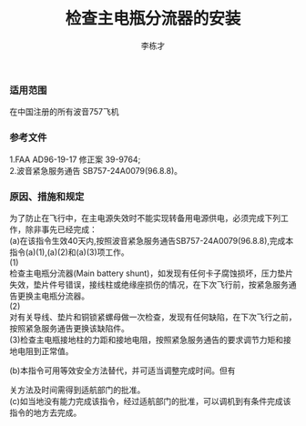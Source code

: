 ﻿---
amendno: 39-1739  
cadno: CAD1996-B757-08  
title: 检查主电瓶分流器的安装  
publishdate: 1996-10-10  
effdate: 1996-10-12  
acmodels: ["B757"]  
tags: []  
engs: []  
pns: []  
mfrs: ["BOEING"]  
admins: 西南管理局  
author: 李栋才  
---
  
### 适用范围  
在中国注册的所有波音757飞机  
  
<!--more-->  
### 参考文件  
  1.FAA AD96-19-17  修正案 39-9764;  
  2.波音紧急服务通告 SB757-24A0079(96.8.8)。  
  
### 原因、措施和规定  

  为了防止在飞行中，在主电源失效时不能实现转备用电源供电，必须完成下列工作，除非事先已经完成：  
  (a)在该指令生效40天内,按照波音紧急服务通告SB757-24A0079(96.8.8),完成本指令(a)(1),(a)(2)和(a)(3)项工作。  
(1)  
检查主电瓶分流器(Main battery shunt)，如发现有任何卡子腐蚀损坏，压力垫片失效，垫片件号错误，接线柱或绝缘座损伤的情况，在下次飞行前，按紧急服务通告更换主电瓶分流器。  
(2)  
对有关导线、垫片和铜锁紧螺母做一次检查，发现有任何缺陷，在下次飞行之前，按照紧急服务通告更换该缺陷件。  
  (3)检查主电瓶接地柱的力距和接地电阻，按照紧急服务通告的要求调节力矩和接地电阻到正常值。  
  
  (b)本指令可用等效安全方法替代，并可适当调整完成时间。但有  
  
关方法及时间需得到适航部门的批准。  
  (c)如当地没有能力完成该指令，经过适航部门的批准，可以调机到有条件完成该指令的地方去完成。  
